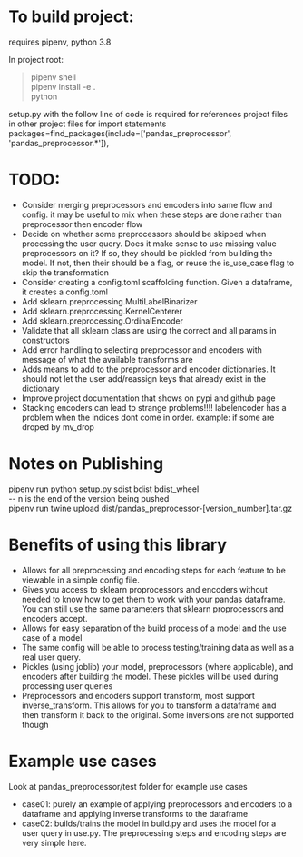 # To build project:

requires pipenv, python 3.8

In project root:

> pipenv shell  
> pipenv install -e .  
> python <filename>

setup.py with the follow line of code is required for references project files in other project files for import statements  
packages=find_packages(include=['pandas_preprocessor', 'pandas_preprocessor.*']),

# TODO:

- Consider merging preprocessors and encoders into same flow and config. it may be useful to mix when these steps are done rather than preprocessor then encoder flow
- Decide on whether some preprocessors should be skipped when processing the user query. Does it make sense to use missing value preprocessors on it? If so, they should be pickled from building the model. If not, then their should be a flag, or reuse the is_use_case flag to skip the transformation
- Consider creating a config.toml scaffolding function. Given a dataframe, it creates a config.toml
- Add sklearn.preprocessing.MultiLabelBinarizer
- Add sklearn.preprocessing.KernelCenterer
- Add sklearn.preprocessing.OrdinalEncoder
- Validate that all sklearn class are using the correct and all params in constructors
- Add error handling to selecting preprocessor and encoders with message of what the available transforms are
- Adds means to add to the preprocessor and encoder dictionaries. It should not let the user add/reassign keys that already exist in the dictionary
- Improve project documentation that shows on pypi and github page
- Stacking encoders can lead to strange problems!!!! labelencoder has a problem when the indices dont come in order. example: if some are droped by mv_drop

# Notes on Publishing

pipenv run python setup.py sdist bdist bdist_wheel  
-- n is the end of the version being pushed  
pipenv run twine upload dist/pandas_preprocessor-[version_number].tar.gz

# Benefits of using this library

- Allows for all preprocessing and encoding steps for each feature to be viewable in a simple config file.
- Gives you access to sklearn proprocessors and encoders without needed to know how to get them to work with your pandas dataframe. You can still use the same parameters that sklearn proprocessors and encoders accept.
- Allows for easy separation of the build process of a model and the use case of a model
- The same config will be able to process testing/training data as well as a real user query.
- Pickles (using joblib) your model, preprocessors (where applicable), and encoders after building the model. These pickles will be used during processing user queries
- Preprocessors and encoders support transform, most support inverse_transform. This allows for you to transform a dataframe and then transform it back to the original. Some inversions are not supported though

# Example use cases

Look at pandas_preprocessor/test folder for example use cases

- case01: purely an example of applying preprocessors and encoders to a dataframe and applying inverse transforms to the dataframe
- case02: builds/trains the model in build.py and uses the model for a user query in use.py. The preprocessing steps and encoding steps are very simple here.
